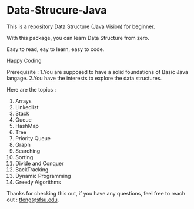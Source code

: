 # Data-Strucure-Java
This is a repository Data Structure (Java Vision) for beginner. 

With this package, you can learn Data Structure from zero.

Easy to read, eay to learn, easy to code. 


Happy Coding 

Prerequisite : 
1.You are supposed to have a solid foundations of Basic Java langage.
2.You have the interests to explore the data structures.

Here are the topics : 
1. Arrays
2. Linkedlist
3. Stack
4. Queue
5. HashMap
6. Tree
7. Priority Queue
8. Graph
9. Searching
10. Sorting
11. Divide and Conquer
12. BackTracking
13. Dynamic Programming
14. Greedy Algorithms

Thanks for checking this out, if you have any questions, feel free to reach out : tfeng@sfsu.edu. 
